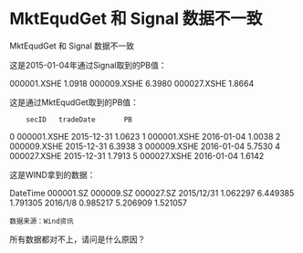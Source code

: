 # MktEqudGet 和 Signal 数据不一致

MktEqudGet 和 Signal 数据不一致

这是2015-01-04年通过Signal取到的PB值：

000001.XSHE     1.0918
000009.XSHE     6.3980
000027.XSHE     1.8664

这是通过MktEqudGet取到的PB值：

		secID   tradeDate       PB
0    000001.XSHE  2015-12-31   1.0623
1    000001.XSHE  2016-01-04   1.0038
2    000009.XSHE  2015-12-31   6.3938
3    000009.XSHE  2016-01-04   5.7530
4    000027.XSHE  2015-12-31   1.7913
5    000027.XSHE  2016-01-04   1.6142

这是WIND拿到的数据：

DateTime	000001.SZ	000009.SZ	000027.SZ
2015/12/31	1.062297	6.449385	1.791305
2016/1/8	0.985217	5.206909	1.521057

	数据来源：Wind资讯			
    
    
所有数据都对不上，请问是什么原因？

